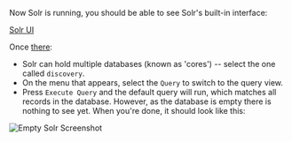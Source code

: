 Now Solr is running, you should be able to see Solr's built-in interface:

<a class="btn btn-primary" href="https://[[HOST_SUBDOMAIN]]-8983-[[KATACODA_HOST]].environments.katacoda.com/)">Solr UI</a>

Once [there](https://[[HOST_SUBDOMAIN]]-8983-[[KATACODA_HOST]].environments.katacoda.com/):

* Solr can hold multiple databases (known as 'cores') -- select the one called `discovery`.
* On the menu that appears, select the `Query` to switch to the query view.
* Press `Execute Query` and the default query will run, which matches all records in the database. However, as the database is empty there is nothing to see yet. When you're done, it should look like this:

<style>
.content img {
	max-width: 250px;
    margin: 0 auto;
    display: block;
}
</style>

![Empty Solr Screenshot](https://raw.githubusercontent.com/ukwa/katacoda-scenarios/master/webarchive-discovery-introduction/images/solr-ui-query-empty.png "Empty Solr Screenshot")
